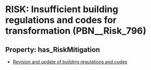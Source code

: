 # RISK: __Insufficient building regulations and codes for transformation__ (PBN__Risk_796)

## Property: has_RiskMitigation

* [Revision and update of building regulations and codes](PBN__RiskMitigation_1090)

